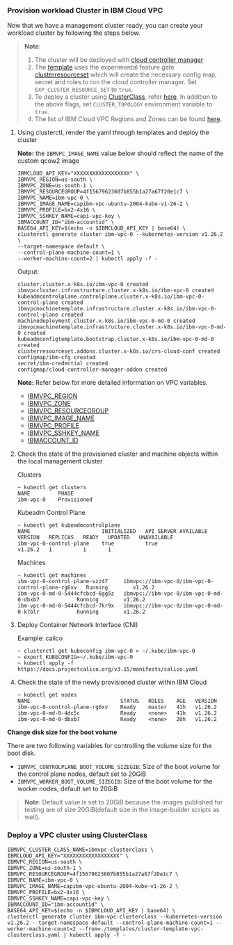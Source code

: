 ### Provision workload Cluster in IBM Cloud VPC

Now that we have a management cluster ready, you can create your workload cluster by 
following the steps below.

> **Note**:
> 1. The cluster will be deployed with [cloud controller manager](https://kubernetes.io/docs/concepts/architecture/cloud-controller/)
> 2. The [template](https://github.com/kubernetes-sigs/cluster-api-provider-ibmcloud/blob/main/templates/cluster-template.yaml) uses the experimental feature gate [clusterresourceset](https://cluster-api.sigs.k8s.io/tasks/experimental-features/cluster-resource-set.html) which will create the necessary config map, secret and roles to run the cloud controller manager. Set `EXP_CLUSTER_RESOURCE_SET` to `true`.
> 3. To deploy a cluster using [ClusterClass](https://cluster-api.sigs.k8s.io/tasks/experimental-features/cluster-class/index.html), refer [here](#deploy-a-cluster-using-ibm-cloud-vpc-infrastructure-using-clusterclass). In addition to the above flags, set `CLUSTER_TOPOLOGY` environment variable to `true`. 
> 4. The list of IBM Cloud VPC Regions and Zones can be found [here](../../reference/regions-zones-mapping.md).


1. Using clusterctl, render the yaml through templates and deploy the cluster


    **Note:** the `IBMVPC_IMAGE_NAME` value below should reflect the name of the custom qcow2 image

    ```console
    IBMCLOUD_API_KEY="XXXXXXXXXXXXXXXXXX" \
    IBMVPC_REGION=us-south \
    IBMVPC_ZONE=us-south-1 \
    IBMVPC_RESOURCEGROUP=4f15679623607b855b1a27a67f20e1c7 \
    IBMVPC_NAME=ibm-vpc-0 \
    IBMVPC_IMAGE_NAME=capibm-vpc-ubuntu-2004-kube-v1-26-2 \
    IBMVPC_PROFILE=bx2-4x16 \
    IBMVPC_SSHKEY_NAME=capi-vpc-key \
    IBMACCOUNT_ID="ibm-accountid" \
    BASE64_API_KEY=$(echo -n $IBMCLOUD_API_KEY | base64) \
    clusterctl generate cluster ibm-vpc-0 --kubernetes-version v1.26.2 \
    --target-namespace default \
    --control-plane-machine-count=1 \
    --worker-machine-count=2 | kubectl apply -f -
    ```

    Output:
    ```console
    cluster.cluster.x-k8s.io/ibm-vpc-0 created
    ibmvpccluster.infrastructure.cluster.x-k8s.io/ibm-vpc-0 created
    kubeadmcontrolplane.controlplane.cluster.x-k8s.io/ibm-vpc-0-control-plane created
    ibmvpcmachinetemplate.infrastructure.cluster.x-k8s.io/ibm-vpc-0-control-plane created
    machinedeployment.cluster.x-k8s.io/ibm-vpc-0-md-0 created
    ibmvpcmachinetemplate.infrastructure.cluster.x-k8s.io/ibm-vpc-0-md-0 created
    kubeadmconfigtemplate.bootstrap.cluster.x-k8s.io/ibm-vpc-0-md-0 created
    clusterresourceset.addons.cluster.x-k8s.io/crs-cloud-conf created
    configmap/ibm-cfg created
    secret/ibm-credential created
    configmap/cloud-controller-manager-addon created
    ```

    **Note:** Refer below for more detailed information on VPC variables.
    - [IBMVPC_REGION](/reference/regions-zones-mapping.html)
    - [IBMVPC_ZONE](/reference/regions-zones-mapping.html)
    - [IBMVPC_RESOURCEGROUP](https://cloud.ibm.com/docs/account?topic=account-rgs&interface=ui)
    - [IBMVPC_IMAGE_NAME](https://cloud.ibm.com/docs/vpc?topic=vpc-planning-custom-images)
    - [IBMVPC_PROFILE](https://cloud.ibm.com/docs/vpc?topic=vpc-profiles&interface=ui)
    - [IBMVPC_SSHKEY_NAME](https://cloud.ibm.com/docs/vpc?topic=vpc-managing-ssh-keys&interface=ui)
    - [IBMACCOUNT_ID](https://cloud.ibm.com/docs/account?topic=account-accountfaqs#account-details)

2. Check the state of the provisioned cluster and machine objects within the local management cluster

    Clusters
    ```console
    ~ kubectl get clusters
    NAME         PHASE
    ibm-vpc-0    Provisioned
    ```

    Kubeadm Control Plane
    ```console
    ~ kubectl get kubeadmcontrolplane
    NAME                       INITIALIZED   API SERVER AVAILABLE   VERSION   REPLICAS   READY   UPDATED   UNAVAILABLE
    ibm-vpc-0-control-plane    true          true                   v1.26.2   1          1       1
    ```

    Machines
    ```console
    ~ kubectl get machines
    ibm-vpc-0-control-plane-vzz47     ibmvpc://ibm-vpc-0/ibm-vpc-0-control-plane-rg6xv   Running        v1.26.2
    ibm-vpc-0-md-0-5444cfcbcd-6gg5z   ibmvpc://ibm-vpc-0/ibm-vpc-0-md-0-dbxb7            Running        v1.26.2
    ibm-vpc-0-md-0-5444cfcbcd-7kr9x   ibmvpc://ibm-vpc-0/ibm-vpc-0-md-0-k7blr            Running        v1.26.2
    ```

3. Deploy Container Network Interface (CNI)

    Example: calico
    ```console
    ~ clusterctl get kubeconfig ibm-vpc-0 > ~/.kube/ibm-vpc-0
    ~ export KUBECONFIG=~/.kube/ibm-vpc-0
    ~ kubectl apply -f https://docs.projectcalico.org/v3.15/manifests/calico.yaml
    ```

4.  Check the state of the newly provisioned cluster within IBM Cloud

    ```console
    ~ kubectl get nodes
    NAME                             STATUS   ROLES    AGE   VERSION
    ibm-vpc-0-control-plane-rg6xv    Ready    master   41h   v1.26.2
    ibm-vpc-0-md-0-4dc5c             Ready    <none>   41h   v1.26.2
    ibm-vpc-0-md-0-dbxb7             Ready    <none>   20h   v1.26.2
    ```

**Change disk size for the boot volume**

There are two following variables for controlling the volume size for the boot disk.
- `IBMVPC_CONTROLPLANE_BOOT_VOLUME_SIZEGIB`: Size of the boot volume for the control plane nodes, default set to 20GiB
- `IBMVPC_WORKER_BOOT_VOLUME_SIZEGIB`: Size of the boot volume for the worker nodes, default set to 20GiB
> **Note**: Default value is set to 20GiB because the images published for testing are of size 20GiB(default size in the image-builder scripts as well).


### Deploy a VPC cluster using ClusterClass

    IBMVPC_CLUSTER_CLASS_NAME=ibmvpc-clusterclass \
    IBMCLOUD_API_KEY="XXXXXXXXXXXXXXXXXX" \
    IBMVPC_REGION=us-south \
    IBMVPC_ZONE=us-south-1 \
    IBMVPC_RESOURCEGROUP=4f15679623607b855b1a27a67f20e1c7 \
    IBMVPC_NAME=ibm-vpc-0 \
    IBMVPC_IMAGE_NAME=capibm-vpc-ubuntu-2004-kube-v1-26-2 \
    IBMVPC_PROFILE=bx2-4x16 \
    IBMVPC_SSHKEY_NAME=capi-vpc-key \
    IBMACCOUNT_ID="ibm-accountid" \
    BASE64_API_KEY=$(echo -n $IBMCLOUD_API_KEY | base64) \
    clusterctl generate cluster ibm-vpc-clusterclass --kubernetes-version v1.26.2 --target-namespace default --control-plane-machine-count=1 --worker-machine-count=2 --from=./templates/cluster-template-vpc-clusterclass.yaml | kubectl apply -f -
  
